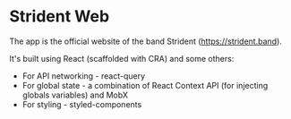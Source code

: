 # Strident Web

The app is the official website of the band Strident (https://strident.band).

It's built using React (scaffolded with CRA) and some others:
* For API networking - react-query
* For global state - a combination of React Context API (for injecting globals variables) and MobX
* For styling - styled-components